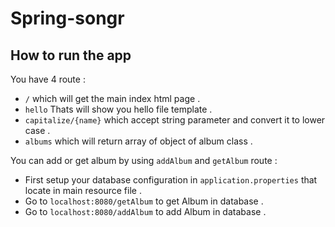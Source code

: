 # Spring-songr
## How to run the app 

You have 4 route : 
- `/` which will get the main index html page .
- `hello` Thats will show you hello file template .
- `capitalize/{name}` which accept string parameter and convert it to lower case . 
- `albums` which will return array of object of album class .

You can add or get album by using `addAlbum` and `getAlbum` route : 
- First setup your database configuration in `application.properties` that locate in main resource file . 
- Go to `localhost:8080/getAlbum` to get Album in database . 
- Go to `localhost:8080/addAlbum` to add Album in database .


